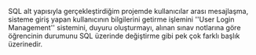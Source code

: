 SQL alt yapısıyla gerçekleştirdiğim projemde kullanıcılar arası mesajlaşma, sisteme giriş yapan kullanıcının bilgilerini getirme işlemini ''User Login Management'' sistemini,  duyuru oluşturmayı,  alınan sınav notlarına  göre öğrencinin durumunu SQL üzerinde değiştirme gibi pek çok farklı başlık üzerinedir.
